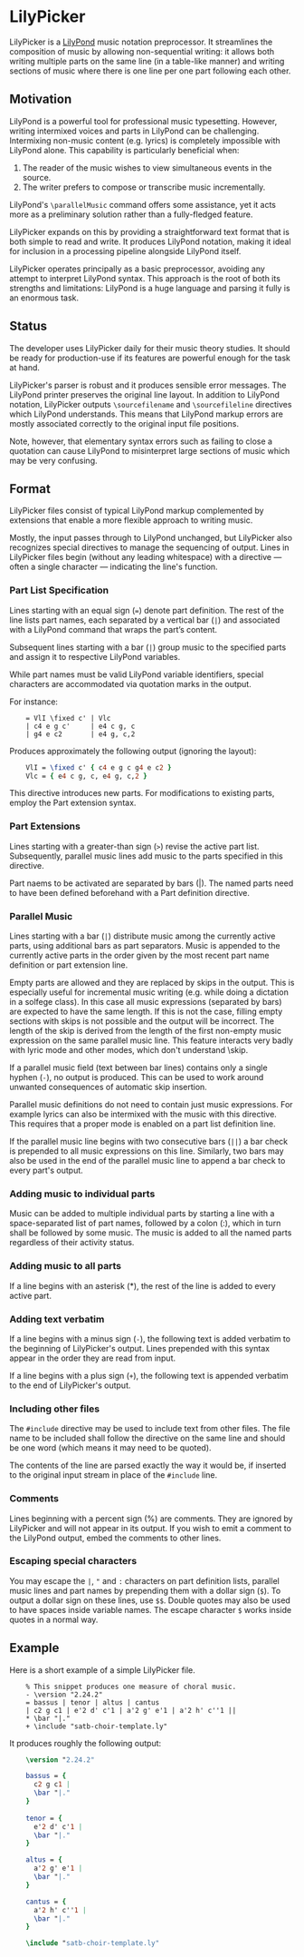 # LilyPicker

LilyPicker is a [LilyPond](https://www.lilypond.org/) music notation preprocessor.
It streamlines the composition of music by allowing non-sequential writing:
it allows both writing multiple parts on the same line (in a table-like manner) and writing sections of music where there is one line per one part following each other.

## Motivation

LilyPond is a powerful tool for professional music typesetting.
However, writing intermixed voices and parts in LilyPond can be challenging.
Intermixing non-music content (e.g. lyrics) is completely impossible with LilyPond alone.
This capability is particularly beneficial when:
1) The reader of the music wishes to view simultaneous events in the source.
2) The writer prefers to compose or transcribe music incrementally.

LilyPond's `\parallelMusic` command offers some assistance, yet it acts more as a preliminary solution rather than a fully-fledged feature.

LilyPicker expands on this by providing a straightforward text format that is both simple to read and write.
It produces LilyPond notation, making it ideal for inclusion in a processing pipeline alongside LilyPond itself.

LilyPicker operates principally as a basic preprocessor, avoiding any attempt to interpret LilyPond syntax.
This approach is the root of both its strengths and limitations:
LilyPond is a huge language and parsing it fully is an enormous task.

## Status

The developer uses LilyPicker daily for their music theory studies.
It should be ready for production-use if its features are powerful enough for the task at hand.

LilyPicker's parser is robust and it produces sensible error messages.
The LilyPond printer preserves the original line layout.
In addition to LilyPond notation, LilyPicker outputs `\sourcefilename` and `\sourcefileline` directives which LilyPond understands.
This means that LilyPond markup errors are mostly associated correctly to the original input file positions.

Note, however, that elementary syntax errors such as failing to close a quotation can cause LilyPond to misinterpret large sections of music which may be very confusing.

## Format

LilyPicker files consist of typical LilyPond markup complemented by extensions that enable a more flexible approach to writing music.

Mostly, the input passes through to LilyPond unchanged, but LilyPicker also recognizes special directives to manage the sequencing of output.
Lines in LilyPicker files begin (without any leading whitespace) with a directive — often a single character — indicating the line's function.

### Part List Specification

Lines starting with an equal sign (`=`) denote part definition.
The rest of the line lists part names, each separated by a vertical bar (`|`) and associated with a LilyPond command that wraps the part’s content.

Subsequent lines starting with a bar (`|`) group music to the specified parts and assign it to respective LilyPond variables.

While part names must be valid LilyPond variable identifiers, special characters are accommodated via quotation marks in the output.

For instance:

```lilypicker
    = VlI \fixed c' | Vlc
    | c4 e g c'     | e4 c g, c
    | g4 e c2       | e4 g, c,2
```

Produces approximately the following output (ignoring the layout):

```lilypond
    VlI = \fixed c' { c4 e g c g4 e c2 }
    Vlc = { e4 c g, c, e4 g, c,2 }
```

This directive introduces new parts.
For modifications to existing parts, employ the Part extension syntax.

### Part Extensions

Lines starting with a greater-than sign (`>`) revise the active part list.
Subsequently, parallel music lines add music to the parts specified in this directive.

Part naems to be activated are separated by bars (|).
The named parts need to have been defined beforehand with a Part definition directive.

### Parallel Music

Lines starting with a bar (`|`) distribute music among the currently active parts, using additional bars as part separators.
Music is appended to the currently active parts in the order given by the most recent part name definition or part extension line.

Empty parts are allowed and they are replaced by skips in the output.
This is especially useful for incremental music writing (e.g. while doing a dictation in a solfege class).
In this case all music expressions (separated by bars) are expected to have the same length.
If this is not the case, filling empty sections with skips is not possible and the output will be incorrect.
The length of the skip is derived from the length of the first non-empty music expression on the same parallel music line.
This feature interacts very badly with lyric mode and other modes, which don't understand \skip.

If a parallel music field (text between bar lines) contains only a single hyphen (`-`), no output is produced.
This can be used to work around unwanted consequences of automatic skip insertion.

Parallel music definitions do not need to contain just music expressions.
For example lyrics can also be intermixed with the music with this directive.
This requires that a proper mode is enabled on a part list definition line.

If the parallel music line begins with two consecutive bars (`||`) a bar check is prepended to all music expressions on this line.
Similarly, two bars may also be used in the end of the parallel music line to append a bar check to every part's output.

### Adding music to individual parts

Music can be added to multiple individual parts by starting a line with a space-separated list of part names, followed by a colon (:), which in turn shall be followed by some music.
The music is added to all the named parts regardless of their activity status.

### Adding music to all parts

If a line begins with an asterisk (\*), the rest of the line is added to every active part.

### Adding text verbatim

If a line begins with a minus sign (`-`), the following text is added verbatim to the beginning of LilyPicker's output.
Lines prepended with this syntax appear in the order they are read from input.

If a line begins with a plus sign (`+`), the following text is appended verbatim to the end of LilyPicker's output.

### Including other files

The `#include` directive may be used to include text from other files.
The file name to be included shall follow the directive on the same line and should be one word (which means it may need to be quoted).

The contents of the line are parsed exactly the way it would be, if inserted to the original input stream in place of the `#include` line.

### Comments

Lines beginning with a percent sign (%) are comments.
They are ignored by LilyPicker and will not appear in its output.
If you wish to emit a comment to the LilyPond output, embed the comments to other lines.

### Escaping special characters

You may escape the `|`, `"` and `:` characters on part definition lists, parallel music lines and part names by prepending them with a dollar sign (`$`).
To output a dollar sign on these lines, use `$$`.
Double quotes may also be used to have spaces inside variable names.
The escape character `$` works inside quotes in a normal way.

## Example

Here is a short example of a simple LilyPicker file.

```lilypicker
    % This snippet produces one measure of choral music.
    - \version "2.24.2"
    = bassus | tenor | altus | cantus
    | c2 g c1 | e'2 d' c'1 | a'2 g' e'1 | a'2 h' c''1 ||
    * \bar "|."
    + \include "satb-choir-template.ly"
```

It produces roughly the following output:

```lilypond
    \version "2.24.2"

    bassus = {
      c2 g c1 |
      \bar "|."
    }
  
    tenor = {
      e'2 d' c'1 |
      \bar "|."
    }

    altus = {
      a'2 g' e'1 |
      \bar "|."
    }

    cantus = {
      a'2 h' c''1 |
      \bar "|."
    }

    \include "satb-choir-template.ly"
```
